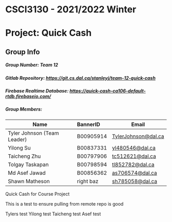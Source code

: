 # CSCI3130 - 2021/2022 Winter
# Project: Quick Cash

## Group Info
##### Group Number: Team 12
##### Gitlab Repository: https://git.cs.dal.ca/stanleyj/team-12-quick-cash
##### Firebase Realtime Database: https://quick-cash-ca106-default-rtdb.firebaseio.com/
##### Group Members:

|            Name             | BannerID  |        Email        |
| --------------------------- |:----------| ------------------- |
| Tyler Johnson (Team Leader) | B00905914 | TylerJohnson@dal.ca |
| Yilong Su                   | B00837331 | yl480546@dal.ca     |
| Taicheng Zhu                | B00797906 | tc512621@dal.ca     |
| Tolgay Taskapan             | B00798594 | tl852782@dal.ca     |
| Md Asef Jawad               | B00856362 | as706574@dal.ca     |
| Shawn Matheson              | right baz | sh785058@dal.ca     |

Quick Cash for Course Project

This is a test to ensure pulling from remote repo is good

Tylers test
Yilong test
Taicheng test
Asef test
